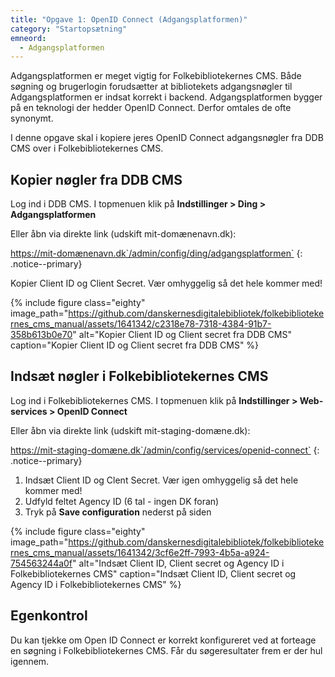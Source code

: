 ```yaml
---
title: "Opgave 1: OpenID Connect (Adgangsplatformen)"
category: "Startopsætning"
emneord:
  - Adgangsplatformen
---
```


Adgangsplatformen er meget vigtig for Folkebibliotekernes CMS. Både søgning og brugerlogin forudsætter at bibliotekets adgangsnøgler til Adgangsplatformen er indsat korrekt i backend. Adgangsplatformen bygger på en teknologi der hedder OpenID Connect. Derfor omtales de ofte synonymt.

I denne opgave skal i kopiere jeres OpenID Connect adgangsnøgler fra DDB CMS over i Folkebibliotekernes CMS.

## Kopier nøgler fra DDB CMS

Log ind i DDB CMS. I topmenuen klik på **Indstillinger > Ding > Adgangsplatformen**

Eller åbn via direkte link (udskift mit-domænenavn.dk):

https://mit-domænenavn.dk`/admin/config/ding/adgangsplatformen`
{: .notice--primary}

Kopier Client ID og Client Secret. Vær omhyggelig så det hele kommer med!

{% include figure class="eighty" image_path="https://github.com/danskernesdigitalebibliotek/folkebibliotekernes_cms_manual/assets/1641342/c2318e78-7318-4384-91b7-358b613b0e70" alt="Kopier Client ID og Client secret fra DDB CMS" caption="Kopier Client ID og Client secret fra DDB CMS" %} 


## Indsæt nøgler i Folkebibliotekernes CMS

Log ind i Folkebibliotekernes CMS. I topmenuen klik på **Indstillinger > Web-services > OpenID Connect**

Eller åbn via direkte link (udskift mit-staging-domæne.dk):

https://mit-staging-domæne.dk`/admin/config/services/openid-connect`
{: .notice--primary}

1. Indsæt Client ID og Clent Secret. Vær igen omhyggelig så det hele kommer med!
2. Udfyld feltet Agency ID (6 tal - ingen DK foran)
3. Tryk på **Save configuration** nederst på siden

{% include figure class="eighty" image_path="https://github.com/danskernesdigitalebibliotek/folkebibliotekernes_cms_manual/assets/1641342/3cf6e2ff-7993-4b5a-a924-754563244a0f" alt="Indsæt Client ID, Client secret og Agency ID i Folkebibliotekernes CMS" caption="Indsæt Client ID, Client secret og Agency ID i Folkebibliotekernes CMS" %} 

## Egenkontrol
Du kan tjekke om Open ID Connect er korrekt konfigureret ved at forteage en søgning i Folkebibliotekernes CMS. Får du søgeresultater frem er der hul igennem. 

